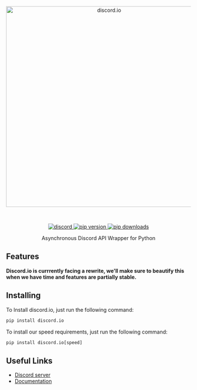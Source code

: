 <div align='center'>
    <br />
    <p>
        <a href="https://github.com/VincentRPS/discord.io"><img src="https://raw.githubusercontent.com/VincentRPS/discord.io/master/docs/assets/discord.io.png" width="546" alt="discord.io" /></a>
    </p>
    <br />
    <p>
        <a href="https://discord.gg/cvCAwntVhm"><img src="https://img.shields.io/discord/935701676948590642?color=5865F2&logo=discord&logoColor=white" alt="discord"> </a>
        <a href="https://pypi.org/project/discord.io"><img src="https://img.shields.io/pypi/v/discord.io?label=pip" alt="pip version"> </a>
        <a href="https://pypi.org/project/discord.io"><img src="https://static.pepy.tech/personalized-badge/discord-io?period=total&units=abbreviation&left_color=grey&right_color=green&left_text=downloads" alt="pip downloads"> </a>
    </p>
</div>

<p align='center'>
Asynchronous Discord API Wrapper for Python
</p>

## Features

**Discord.io is currrently facing a rewrite, we'll make sure to beautify this when we have time and features are partially stable.**

## Installing

To Install discord.io, just run the following command:

```py
pip install discord.io
```

To install our speed requirements, just run the following command:

```py
pip install discord.io[speed]
```

## Useful Links

- [Discord server](https://discord.gg/cvCAwntVhm)
- [Documentation](https://discord.readthedocs.io/)
